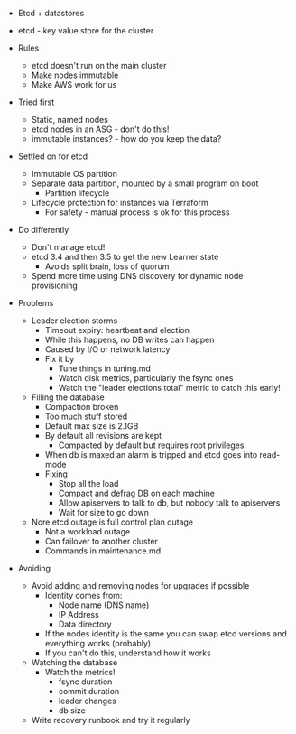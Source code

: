* Etcd + datastores

* etcd - key value store for the cluster
* Rules
    * etcd doesn't run on the main cluster
    * Make nodes immutable
    * Make AWS work for us
* Tried first
    * Static, named nodes
    * etcd nodes in an ASG - don't do this!
    * immutable instances? - how do you keep the data?
* Settled on for etcd
    * Immutable OS partition
    * Separate data partition, mounted by a small program on boot
        * Partition lifecycle
    * Lifecycle protection for instances via Terraform
        * For safety - manual process is ok for this process
* Do differently
    * Don't manage etcd!
    * etcd 3.4 and then 3.5 to get the new Learner state
        * Avoids split brain, loss of quorum
    * Spend more time using DNS discovery for dynamic node provisioning
* Problems
    * Leader election storms
        * Timeout expiry: heartbeat and election
        * While this happens, no DB writes can happen
        * Caused by I/O or network latency
        * Fix it by
            * Tune things in tuning.md
            * Watch disk metrics, particularly the fsync ones
            * Watch the "leader elections total" metric to catch this early!
    * Filling the database
        * Compaction broken
        * Too much stuff stored
        * Default max size is 2.1GB
        * By default all revisions are kept
            * Compacted by default but requires root privileges
        * When db is maxed an alarm is tripped and etcd goes into read-mode
        * Fixing
            * Stop all the load
            * Compact and defrag DB on each machine
            * Allow apiservers to talk to db, but nobody talk to apiservers
            * Wait for size to go down
    * Nore etcd outage is full control plan outage
        * Not a workload outage
        * Can failover to another cluster
        * Commands in maintenance.md
* Avoiding
    * Avoid adding and removing nodes for upgrades if possible
        * Identity comes from:
            * Node name (DNS name)
            * IP Address
            * Data directory
        * If the nodes identity is the same you can swap etcd versions and everything works (probably)
        * If you can't do this, understand how it works
    * Watching the database
        * Watch the metrics!
            * fsync duration
            * commit duration
            * leader changes
            * db size
    * Write recovery runbook and try it regularly

